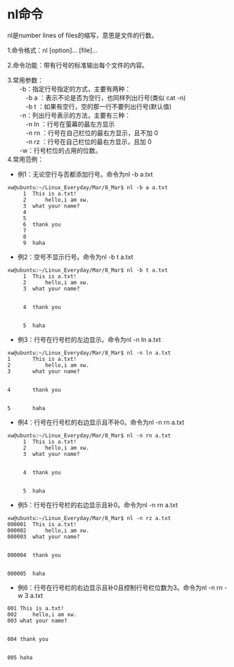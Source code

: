 # nl命令    

nl是number lines of files的缩写，意思是文件的行数。   

1.命令格式：nl [option]... [file]...   

2.命令功能：带有行号的标准输出每个文件的内容。   

3.常用参数：   
　　-b：指定行号指定的方式，主要有两种：   
　　　-b a ：表示不论是否为空行，也同样列出行号(类似 cat -n)  
　　　-b t ：如果有空行，空的那一行不要列出行号(默认值)   
　　-n：列出行号表示的方法，主要有三种：    
　　　-n ln ：行号在萤幕的最左方显示   
　　　-n rn ：行号在自己栏位的最右方显示，且不加 0   
　　　-n rz ：行号在自己栏位的最右方显示，且加 0    
　　-w：行号栏位的占用的位数。    
4.常用范例：   
* 例1：无论空行与否都添加行号。命令为nl -b a.txt   
```
xw@ubuntu:~/Linux_Everyday/Mar/8_Mar$ nl -b a a.txt 
     1	This is a.txt!
     2		hello,i am xw.
     3	what your name?
     4	
     5	
     6	thank you 
     7	
     8	
     9	haha
```
* 例2：空号不显示行号。命令为nl -b t a.txt   
```
xw@ubuntu:~/Linux_Everyday/Mar/8_Mar$ nl -b t a.txt 
     1	This is a.txt!
     2		hello,i am xw.
     3	what your name?
       
       
     4	thank you 
       
       
     5	haha
```
* 例3：行号在行号栏的左边显示。命令为nl -n ln a.txt   
```
xw@ubuntu:~/Linux_Everyday/Mar/8_Mar$ nl -n ln a.txt 
1     	This is a.txt!
2     		hello,i am xw.
3     	what your name?
       
       
4     	thank you 
       
       
5     	haha
```
* 例4：行号在行号栏的右边显示且不补0。命令为nl -n rn a.txt   
```
xw@ubuntu:~/Linux_Everyday/Mar/8_Mar$ nl -n rn a.txt 
     1	This is a.txt!
     2		hello,i am xw.
     3	what your name?
       
       
     4	thank you 
       
       
     5	haha
```
* 例5：行号在行号栏的右边显示且补0。命令为nl -n rn a.txt      
```
xw@ubuntu:~/Linux_Everyday/Mar/8_Mar$ nl -n rz a.txt 
000001	This is a.txt!
000002		hello,i am xw.
000003	what your name?
       
       
000004	thank you 
       
       
000005	haha
```
* 例6：行号在行号栏的右边显示且补0且控制行号栏位数为3。命令为nl -n rn -w 3 a.txt  
```
001	This is a.txt!
002		hello,i am xw.
003	what your name?
    
    
004	thank you 
    
    
005	haha
```
